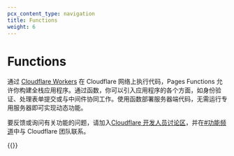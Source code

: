 ```yaml
---
pcx_content_type: navigation
title: Functions
weight: 6
---
```


# Functions

通过 [Cloudflare Workers](/workers/) 在 Cloudflare 网络上执行代码，Pages Functions 允许你构建全栈应用程序。通过函数，你可以引入应用程序的各个方面，如身份验证、处理表单提交或与中间件协同工作。使用函数部署服务器端代码，无需运行专用服务器即可实现动态功能。

要反馈或询问有关功能的问题，请加入[Cloudflare 开发人员讨论区](https://discord.com/invite/cloudflaredev)，并在[#功能频道](https://discord.com/channels/595317990191398933/910978223968518144)中与 Cloudflare 团队联系。

{{<directory-listing>}}